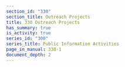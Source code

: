 ```yaml
---
section_id: "330"
section_title: Outreach Projects
title: 330 Outreach Projects
has_summary: true
is_activity: true
series_id: "300"
series_title: Public Information Activities
page_in_manual: 330-1
document_depth: 2
---
```

